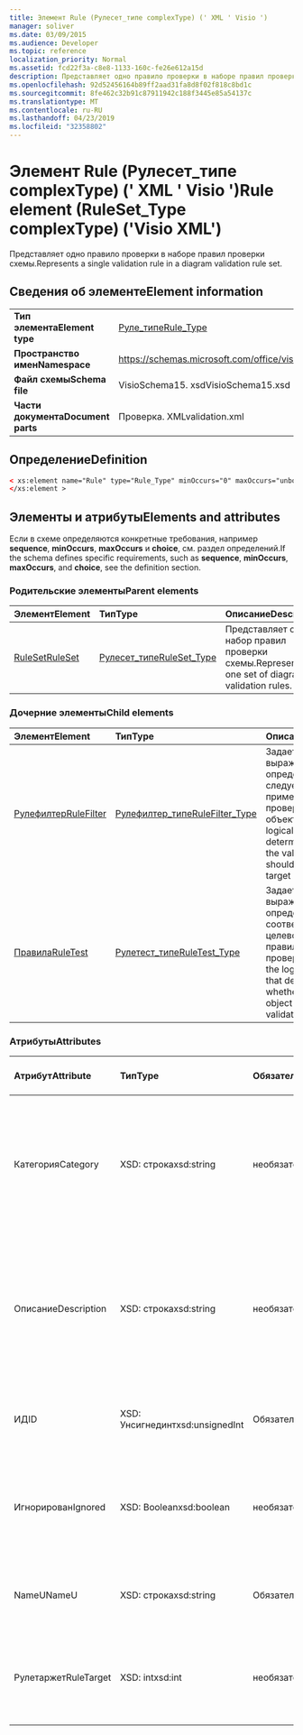 ```yaml
---
title: Элемент Rule (Рулесет_типе complexType) (' XML ' Visio ')
manager: soliver
ms.date: 03/09/2015
ms.audience: Developer
ms.topic: reference
localization_priority: Normal
ms.assetid: fcd22f3a-c8e8-1133-160c-fe26e612a15d
description: Представляет одно правило проверки в наборе правил проверки схемы.
ms.openlocfilehash: 92d52456164b89ff2aad31fa8d8f02f818c8bd1c
ms.sourcegitcommit: 8fe462c32b91c87911942c188f3445e85a54137c
ms.translationtype: MT
ms.contentlocale: ru-RU
ms.lasthandoff: 04/23/2019
ms.locfileid: "32358802"
---
```

# <a name="rule-element-rulesettype-complextype-visio-xml"></a><span data-ttu-id="93147-103">Элемент Rule (Рулесет_типе complexType) (' XML ' Visio ')</span><span class="sxs-lookup"><span data-stu-id="93147-103">Rule element (RuleSet_Type complexType) ('Visio XML')</span></span>

<span data-ttu-id="93147-104">Представляет одно правило проверки в наборе правил проверки схемы.</span><span class="sxs-lookup"><span data-stu-id="93147-104">Represents a single validation rule in a diagram validation rule set.</span></span>
  
## <a name="element-information"></a><span data-ttu-id="93147-105">Сведения об элементе</span><span class="sxs-lookup"><span data-stu-id="93147-105">Element information</span></span>

|||
|:-----|:-----|
|<span data-ttu-id="93147-106">**Тип элемента**</span><span class="sxs-lookup"><span data-stu-id="93147-106">**Element type**</span></span> <br/> |[<span data-ttu-id="93147-107">Руле_типе</span><span class="sxs-lookup"><span data-stu-id="93147-107">Rule_Type</span></span>](rule_type-complextypevisio-xml.md) <br/> |
|<span data-ttu-id="93147-108">**Пространство имен**</span><span class="sxs-lookup"><span data-stu-id="93147-108">**Namespace**</span></span> <br/> |https://schemas.microsoft.com/office/visio/2012/main  <br/> |
|<span data-ttu-id="93147-109">**Файл схемы**</span><span class="sxs-lookup"><span data-stu-id="93147-109">**Schema file**</span></span> <br/> |<span data-ttu-id="93147-110">VisioSchema15. xsd</span><span class="sxs-lookup"><span data-stu-id="93147-110">VisioSchema15.xsd</span></span>  <br/> |
|<span data-ttu-id="93147-111">**Части документа**</span><span class="sxs-lookup"><span data-stu-id="93147-111">**Document parts**</span></span> <br/> |<span data-ttu-id="93147-112">Проверка. XML</span><span class="sxs-lookup"><span data-stu-id="93147-112">validation.xml</span></span>  <br/> |
   
## <a name="definition"></a><span data-ttu-id="93147-113">Определение</span><span class="sxs-lookup"><span data-stu-id="93147-113">Definition</span></span>

```XML
< xs:element name="Rule" type="Rule_Type" minOccurs="0" maxOccurs="unbounded" >
</xs:element >
```

## <a name="elements-and-attributes"></a><span data-ttu-id="93147-114">Элементы и атрибуты</span><span class="sxs-lookup"><span data-stu-id="93147-114">Elements and attributes</span></span>

<span data-ttu-id="93147-115">Если в схеме определяются конкретные требования, например **sequence**, **minOccurs**, **maxOccurs** и **choice**, см. раздел определений.</span><span class="sxs-lookup"><span data-stu-id="93147-115">If the schema defines specific requirements, such as **sequence**, **minOccurs**, **maxOccurs**, and **choice**, see the definition section.</span></span> 
  
### <a name="parent-elements"></a><span data-ttu-id="93147-116">Родительские элементы</span><span class="sxs-lookup"><span data-stu-id="93147-116">Parent elements</span></span>

|<span data-ttu-id="93147-117">**Элемент**</span><span class="sxs-lookup"><span data-stu-id="93147-117">**Element**</span></span>|<span data-ttu-id="93147-118">**Тип**</span><span class="sxs-lookup"><span data-stu-id="93147-118">**Type**</span></span>|<span data-ttu-id="93147-119">**Описание**</span><span class="sxs-lookup"><span data-stu-id="93147-119">**Description**</span></span>|
|:-----|:-----|:-----|
|[<span data-ttu-id="93147-120">RuleSet</span><span class="sxs-lookup"><span data-stu-id="93147-120">RuleSet</span></span>](ruleset-element-rulesets_type-complextypevisio-xml.md) <br/> |[<span data-ttu-id="93147-121">Рулесет_типе</span><span class="sxs-lookup"><span data-stu-id="93147-121">RuleSet_Type</span></span>](ruleset_type-complextypevisio-xml.md) <br/> |<span data-ttu-id="93147-122">Представляет один набор правил проверки схемы.</span><span class="sxs-lookup"><span data-stu-id="93147-122">Represents one set of diagram-validation rules.</span></span>  <br/> |
   
### <a name="child-elements"></a><span data-ttu-id="93147-123">Дочерние элементы</span><span class="sxs-lookup"><span data-stu-id="93147-123">Child elements</span></span>

|<span data-ttu-id="93147-124">**Элемент**</span><span class="sxs-lookup"><span data-stu-id="93147-124">**Element**</span></span>|<span data-ttu-id="93147-125">**Тип**</span><span class="sxs-lookup"><span data-stu-id="93147-125">**Type**</span></span>|<span data-ttu-id="93147-126">**Описание**</span><span class="sxs-lookup"><span data-stu-id="93147-126">**Description**</span></span>|
|:-----|:-----|:-----|
|[<span data-ttu-id="93147-127">Рулефилтер</span><span class="sxs-lookup"><span data-stu-id="93147-127">RuleFilter</span></span>](rulefilter-element-rule_type-complextypevisio-xml.md) <br/> |[<span data-ttu-id="93147-128">Рулефилтер_типе</span><span class="sxs-lookup"><span data-stu-id="93147-128">RuleFilter_Type</span></span>](rulefilter_type-complextypevisio-xml.md) <br/> |<span data-ttu-id="93147-129">Задает логическое выражение, определяющее, следует ли применять правило проверки к целевому объекту.</span><span class="sxs-lookup"><span data-stu-id="93147-129">Specifies the logical expression that determines whether the validation rule should be applied to a target object.</span></span>  <br/> |
|[<span data-ttu-id="93147-130">Правила</span><span class="sxs-lookup"><span data-stu-id="93147-130">RuleTest</span></span>](ruletest-element-rule_type-complextypevisio-xml.md) <br/> |[<span data-ttu-id="93147-131">Рулетест_типе</span><span class="sxs-lookup"><span data-stu-id="93147-131">RuleTest_Type</span></span>](ruletest_type-complextypevisio-xml.md) <br/> |<span data-ttu-id="93147-132">Задает логическое выражение, которое определяет, соответствует ли целевой объект правилу проверки.</span><span class="sxs-lookup"><span data-stu-id="93147-132">Specifies the logical expression that determines whether the target object satisfies the validation rule.</span></span>  <br/> |
   
### <a name="attributes"></a><span data-ttu-id="93147-133">Атрибуты</span><span class="sxs-lookup"><span data-stu-id="93147-133">Attributes</span></span>

|<span data-ttu-id="93147-134">**Атрибут**</span><span class="sxs-lookup"><span data-stu-id="93147-134">**Attribute**</span></span>|<span data-ttu-id="93147-135">**Тип**</span><span class="sxs-lookup"><span data-stu-id="93147-135">**Type**</span></span>|<span data-ttu-id="93147-136">**Обязательный**</span><span class="sxs-lookup"><span data-stu-id="93147-136">**Required**</span></span>|<span data-ttu-id="93147-137">**Описание**</span><span class="sxs-lookup"><span data-stu-id="93147-137">**Description**</span></span>|<span data-ttu-id="93147-138">**Возможные значения**</span><span class="sxs-lookup"><span data-stu-id="93147-138">**Possible values**</span></span>|
|:-----|:-----|:-----|:-----|:-----|
|<span data-ttu-id="93147-139">Категория</span><span class="sxs-lookup"><span data-stu-id="93147-139">Category</span></span>  <br/> |<span data-ttu-id="93147-140">XSD: строка</span><span class="sxs-lookup"><span data-stu-id="93147-140">xsd:string</span></span>  <br/> |<span data-ttu-id="93147-141">необязательный</span><span class="sxs-lookup"><span data-stu-id="93147-141">optional</span></span>  <br/> |<span data-ttu-id="93147-142">Задает текст, отображаемый в столбце **категорий** окна "проблемы".</span><span class="sxs-lookup"><span data-stu-id="93147-142">Specifies the text displayed in the **Category** column of the Issues window.</span></span> <span data-ttu-id="93147-143">Значение по умолчанию — пустая строка.</span><span class="sxs-lookup"><span data-stu-id="93147-143">Default is an empty string.</span></span>  <br/> |<span data-ttu-id="93147-144">Значения типа String: XSD.</span><span class="sxs-lookup"><span data-stu-id="93147-144">Values of the xsd:string type.</span></span>  <br/> |
|<span data-ttu-id="93147-145">Описание</span><span class="sxs-lookup"><span data-stu-id="93147-145">Description</span></span>  <br/> |<span data-ttu-id="93147-146">XSD: строка</span><span class="sxs-lookup"><span data-stu-id="93147-146">xsd:string</span></span>  <br/> |<span data-ttu-id="93147-147">необязательный</span><span class="sxs-lookup"><span data-stu-id="93147-147">optional</span></span>  <br/> |<span data-ttu-id="93147-148">Задает описание правила проверки, которое отображается в пользовательском интерфейсе.</span><span class="sxs-lookup"><span data-stu-id="93147-148">Specifies the description of the validation rule that appears in the user interface.</span></span> <span data-ttu-id="93147-149">Значение по умолчанию — "Unknown".</span><span class="sxs-lookup"><span data-stu-id="93147-149">Default is "Unknown".</span></span>  <br/> |<span data-ttu-id="93147-150">Значения типа String: XSD.</span><span class="sxs-lookup"><span data-stu-id="93147-150">Values of the xsd:string type.</span></span>  <br/> |
|<span data-ttu-id="93147-151">ИД</span><span class="sxs-lookup"><span data-stu-id="93147-151">ID</span></span>  <br/> |<span data-ttu-id="93147-152">XSD: Унсигнединт</span><span class="sxs-lookup"><span data-stu-id="93147-152">xsd:unsignedInt</span></span>  <br/> |<span data-ttu-id="93147-153">Обязательный</span><span class="sxs-lookup"><span data-stu-id="93147-153">required</span></span>  <br/> |<span data-ttu-id="93147-154">Задает уникальный идентификатор для правила проверки.</span><span class="sxs-lookup"><span data-stu-id="93147-154">Specifies the unique identifier for the validation rule.</span></span>  <br/> |<span data-ttu-id="93147-155">Значения типа XSD: Унсигнединт.</span><span class="sxs-lookup"><span data-stu-id="93147-155">Values of the xsd:unsignedInt type.</span></span>  <br/> |
|<span data-ttu-id="93147-156">Игнорирован</span><span class="sxs-lookup"><span data-stu-id="93147-156">Ignored</span></span>  <br/> |<span data-ttu-id="93147-157">XSD: Boolean</span><span class="sxs-lookup"><span data-stu-id="93147-157">xsd:boolean</span></span>  <br/> |<span data-ttu-id="93147-158">необязательный</span><span class="sxs-lookup"><span data-stu-id="93147-158">optional</span></span>  <br/> |<span data-ttu-id="93147-159">Указывает, игнорируется ли правило проверки.</span><span class="sxs-lookup"><span data-stu-id="93147-159">Specifies whether the validation rule is currently ignored.</span></span> <span data-ttu-id="93147-160">Значение по умолчанию — false.</span><span class="sxs-lookup"><span data-stu-id="93147-160">Default is False.</span></span>  <br/> |<span data-ttu-id="93147-161">Значения типа XSD: Boolean.</span><span class="sxs-lookup"><span data-stu-id="93147-161">Values of the xsd:boolean type.</span></span>  <br/> |
|<span data-ttu-id="93147-162">NameU</span><span class="sxs-lookup"><span data-stu-id="93147-162">NameU</span></span>  <br/> |<span data-ttu-id="93147-163">XSD: строка</span><span class="sxs-lookup"><span data-stu-id="93147-163">xsd:string</span></span>  <br/> |<span data-ttu-id="93147-164">Обязательный</span><span class="sxs-lookup"><span data-stu-id="93147-164">required</span></span>  <br/> |<span data-ttu-id="93147-165">Задает универсальное имя правила проверки.</span><span class="sxs-lookup"><span data-stu-id="93147-165">Specifies the universal name of the validation rule.</span></span>  <br/> |<span data-ttu-id="93147-166">Значения типа String: XSD.</span><span class="sxs-lookup"><span data-stu-id="93147-166">Values of the xsd:string type.</span></span>  <br/> |
|<span data-ttu-id="93147-167">Рулетаржет</span><span class="sxs-lookup"><span data-stu-id="93147-167">RuleTarget</span></span>  <br/> |<span data-ttu-id="93147-168">XSD: int</span><span class="sxs-lookup"><span data-stu-id="93147-168">xsd:int</span></span>  <br/> |<span data-ttu-id="93147-169">необязательный</span><span class="sxs-lookup"><span data-stu-id="93147-169">optional</span></span>  <br/> |<span data-ttu-id="93147-170">Указывает тип объекта, к которому применяется правило проверки.</span><span class="sxs-lookup"><span data-stu-id="93147-170">Specifies the type of object to which the validation rule applies.</span></span>  <br/> |<span data-ttu-id="93147-171">Значения типа XSD: int.</span><span class="sxs-lookup"><span data-stu-id="93147-171">Values of the xsd:int type.</span></span>  <br/> |
   


